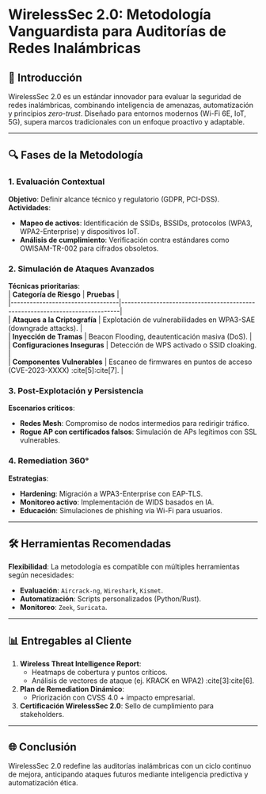 # WirelessSec 2.0: Metodología Vanguardista para Auditorías de Redes Inalámbricas  

## 📜 Introducción  
WirelessSec 2.0 es un estándar innovador para evaluar la seguridad de redes inalámbricas, combinando inteligencia de amenazas, automatización y principios *zero-trust*. Diseñado para entornos modernos (Wi-Fi 6E, IoT, 5G), supera marcos tradicionales con un enfoque proactivo y adaptable.  

---

## 🔍 Fases de la Metodología  

### 1. **Evaluación Contextual**  
**Objetivo**: Definir alcance técnico y regulatorio (GDPR, PCI-DSS).  
**Actividades**:  
- **Mapeo de activos**: Identificación de SSIDs, BSSIDs, protocolos (WPA3, WPA2-Enterprise) y dispositivos IoT.  
- **Análisis de cumplimiento**: Verificación contra estándares como OWISAM-TR-002 para cifrados obsoletos.  

### 2. **Simulación de Ataques Avanzados**  
**Técnicas prioritarias**:  
| **Categoría de Riesgo**         | **Pruebas**                                                                 |  
|----------------------------------|-----------------------------------------------------------------------------|  
| **Ataques a la Criptografía**   | Explotación de vulnerabilidades en WPA3-SAE (downgrade attacks).            |  
| **Inyección de Tramas**         | Beacon Flooding, deautenticación masiva (DoS).                              |  
| **Configuraciones Inseguras**   | Detección de WPS activado o SSID cloaking.                                  |  
| **Componentes Vulnerables**     | Escaneo de firmwares en puntos de acceso (CVE-2023-XXXX) :cite[5]:cite[7]. |  

### 3. **Post-Explotación y Persistencia**  
**Escenarios críticos**:  
- **Redes Mesh**: Compromiso de nodos intermedios para redirigir tráfico.  
- **Rogue AP con certificados falsos**: Simulación de APs legítimos con SSL vulnerables.  

### 4. **Remediation 360°**  
**Estrategias**:  
- **Hardening**: Migración a WPA3-Enterprise con EAP-TLS.  
- **Monitoreo activo**: Implementación de WIDS basados en IA.  
- **Educación**: Simulaciones de phishing vía Wi-Fi para usuarios.  

---

## 🛠️ Herramientas Recomendadas  
**Flexibilidad**: La metodología es compatible con múltiples herramientas según necesidades:  
- **Evaluación**: `Aircrack-ng`, `Wireshark`, `Kismet`.  
- **Automatización**: Scripts personalizados (Python/Rust).  
- **Monitoreo**: `Zeek`, `Suricata`.  

---

## 📊 Entregables al Cliente  
1. **Wireless Threat Intelligence Report**:  
   - Heatmaps de cobertura y puntos críticos.  
   - Análisis de vectores de ataque (ej. KRACK en WPA2) :cite[3]:cite[6].  
2. **Plan de Remediation Dinámico**:  
   - Priorización con CVSS 4.0 + impacto empresarial.  
3. **Certificación WirelessSec 2.0**: Sello de cumplimiento para stakeholders.  

---

## 🌐 Conclusión  
WirelessSec 2.0 redefine las auditorías inalámbricas con un ciclo continuo de mejora, anticipando ataques futuros mediante inteligencia predictiva y automatización ética.
